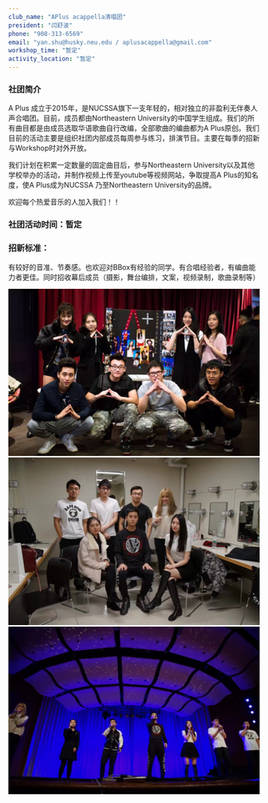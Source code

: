 ```yaml
---
club_name: "APlus acappella清唱团"
president: "闫舒波"
phone: "908-313-6569"
email: "yan.shu@husky.neu.edu / aplusacappella@gmail.com"
workshop_time: "暂定"
activity_location: "暂定"
---
```


### 社团简介
A Plus 成立于2015年，是NUCSSA旗下一支年轻的，相对独立的非盈利无伴奏人声合唱团。目前，成员都由Northeastern University的中国学生组成。我们的所有曲目都是由成员选取华语歌曲自行改编，全部歌曲的编曲都为A Plus原创。我们目前的活动主要是组织社团内部成员每周参与练习，排演节目。主要在每季的招新与Workshop时对外开放。

我们计划在积累一定数量的固定曲目后，参与Northeastern University以及其他学校举办的活动，并制作视频上传至youtube等视频网站，争取提高A Plus的知名度，使A Plus成为NUCSSA 乃至Northeastern University的品牌。

欢迎每个热爱音乐的人加入我们！！

 

### 社团活动时间：暂定

 

### 招新标准：

有较好的音准、节奏感。也欢迎对BBox有经验的同学。有合唱经验者，有编曲能力者更佳。同时招收幕后成员（摄影，舞台编排，文案，视频录制，歌曲录制等）

![team photo](1.jpg)
![team photo](2.jpg)
![team photo](3.jpg)
